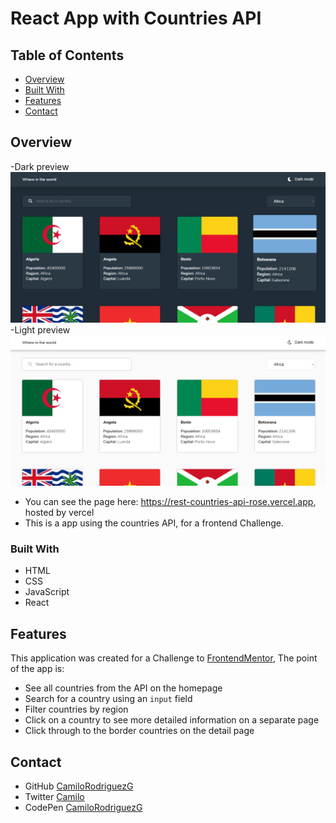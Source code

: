 # React App with Countries API
<!-- TABLE OF CONTENTS -->

## Table of Contents

- [Overview](#overview)
- [Built With](#built-with)
- [Features](#features)
- [Contact](#contact)

<!-- OVERVIEW -->

## Overview
-Dark preview
![Preview-dark](https://github.com/CamiloRodriguezG/REST-countries-API/blob/main/overview_dark.png)
-Light preview
![Preview-ligth](https://github.com/CamiloRodriguezG/REST-countries-API/blob/main/overview_light.png)

- You can see the page here: https://rest-countries-api-rose.vercel.app, hosted by vercel
- This is a app using the countries API, for a frontend Challenge.

### Built With

- HTML
- CSS
- JavaScript
- React


## Features

This application was created for a Challenge to [FrontendMentor](https://www.frontendmentor.io/), The point of the app is:
- See all countries from the API on the homepage
- Search for a country using an `input` field
- Filter countries by region
- Click on a country to see more detailed information on a separate page
- Click through to the border countries on the detail page

## Contact

<!-- - Website [your-website.com](https://{your-web-site-link})-->
- GitHub [CamiloRodriguezG](https://github.com/CamiloRodriguezG)
- Twitter [Camilo](https://twitter.com/Camilo13078226)
- CodePen [CamiloRodriguezG](https://codepen.io/camilorodriguezg)
